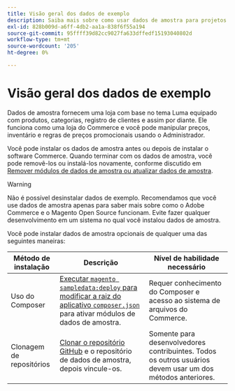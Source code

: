 ```yaml
---
title: Visão geral dos dados de exemplo
description: Saiba mais sobre como usar dados de amostra para projetos Adobe Commerce e Magento Open Source.
exl-id: 828b009d-a6ff-4db2-aa1a-838f6f55a194
source-git-commit: 95ffff39d82cc9027fa633dffedf15193040802d
workflow-type: tm+mt
source-wordcount: '205'
ht-degree: 0%

---
```


# Visão geral dos dados de exemplo

Dados de amostra fornecem uma loja com base no tema Luma equipado com produtos, categorias, registro de clientes e assim por diante. Ele funciona como uma loja do Commerce e você pode manipular preços, inventário e regras de preços promocionais usando o Administrador.

Você pode instalar os dados de amostra antes ou depois de instalar o software Commerce. Quando terminar com os dados de amostra, você pode removê-los ou instalá-los novamente, conforme discutido em [Remover módulos de dados de amostra ou atualizar dados de amostra](remove-or-update.md).

>[!WARNING]
>
>Não é possível desinstalar dados de exemplo. Recomendamos que você use dados de amostra apenas para saber mais sobre como o Adobe Commerce e o Magento Open Source funcionam. Evite fazer qualquer desenvolvimento em um sistema no qual você instalou dados de amostra.

Você pode instalar dados de amostra opcionais de qualquer uma das seguintes maneiras:

| Método de instalação | Descrição | Nível de habilidade necessário |
|--- |--- |--- |
| Uso do Composer | [Executar `magento sampledata:deploy` para modificar a raiz do aplicativo `composer.json`](composer-packages.md) para ativar módulos de dados de amostra. | Requer conhecimento do Composer e acesso ao sistema de arquivos do Commerce. |
| Clonagem de repositórios | [Clonar o repositório GitHub](git-repositories.md) e o repositório de dados de amostra, depois vincule-os. | Somente para desenvolvedores contribuintes. Todos os outros usuários devem usar um dos métodos anteriores. |
